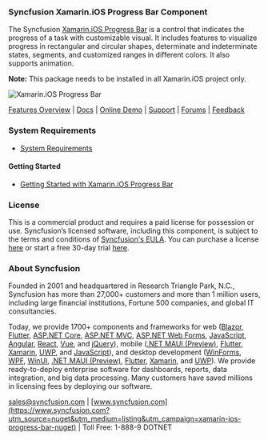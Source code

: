 ### Syncfusion Xamarin.iOS Progress Bar Component
The Syncfusion [Xamarin.iOS Progress Bar](https://www.syncfusion.com/xamarin-ios-ui-controls/progress-bar?utm_source=nuget&utm_medium=listing&utm_campaign=xamarin-ios-progress-bar-nuget) is a control that indicates the progress of a task with customizable visual. It includes features to visualize progress in rectangular and circular shapes, determinate and indeterminate states, segments, and customized ranges in different colors. It also supports animation.

**Note:** This package needs to be installed in all Xamarin.iOS project only.

![Xamarin.iOS Progress Bar](https://cdn.syncfusion.com/nuget-readme/xamarin/xamarin_ios_progressbar.png)

[Features Overview](https://www.syncfusion.com/xamarin-ios-ui-controls/progress-bar?utm_source=nuget&utm_medium=listing&utm_campaign=xamarin-ios-progress-bar-nuget) | [Docs](https://help.syncfusion.com/xamarin-ios/progressbar/gettingstarted?utm_source=nuget&utm_medium=listing&utm_campaign=xamarin-ios-progress-bar-nuget) | [Online Demo](https://github.com/syncfusion/xamarin-demos?utm_source=nuget&utm_medium=listing&utm_campaign=xamarin-ios-progress-bar-nuget) | [Support](https://www.syncfusion.com/support/directtrac/incidents/newincident?utm_source=nuget&utm_medium=listing&utm_campaign=xamarin-ios-progress-bar-nuget) | [Forums](https://www.syncfusion.com/forums/xamarin.ios?utm_source=nuget&utm_medium=listing&utm_campaign=xamarin-ios-progress-bar-nuget) | [Feedback](https://www.syncfusion.com/feedback/xamarin-ios?utm_source=nuget&utm_medium=listing&utm_campaign=xamarin-ios-progress-bar-nuget)

### System Requirements

* [System Requirements](https://help.syncfusion.com/xamarin-ios/installation-and-upgrade/system-requirements?utm_source=nuget&utm_medium=listing&utm_campaign=xamarin-ios-progress-bar-nuget)

#### Getting Started

* [Getting Started with Xamarin.iOS Progress Bar](https://help.syncfusion.com/xamarin-ios/progressbar/gettingstarted?utm_source=nuget&utm_medium=listing&utm_campaign=xamarin-ios-progress-bar-nuget)

### License

This is a commercial product and requires a paid license for possession or use. Syncfusion’s licensed software, including this component, is subject to the terms and conditions of [Syncfusion's EULA](https://www.syncfusion.com/eula/es/?utm_source=nuget&utm_medium=listing&utm_campaign=xamarin-ios-progress-bar-nuget). You can purchase a license [here](https://www.syncfusion.com/sales/products?utm_source=nuget&utm_medium=listing&utm_campaign=xamarin-ios-progress-bar-nuget) or start a free 30-day trial [here](https://www.syncfusion.com/account/manage-trials/start-trials?utm_source=nuget&utm_medium=listing&utm_campaign=xamarin-ios-progress-bar-nuget).

### About Syncfusion

Founded in 2001 and headquartered in Research Triangle Park, N.C., Syncfusion has more than 27,000+ customers and more than 1 million users, including large financial institutions, Fortune 500 companies, and global IT consultancies.
 
Today, we provide 1700+ components and frameworks for web ([Blazor](https://www.syncfusion.com/blazor-components?utm_source=nuget&utm_medium=listing&utm_campaign=xamarin-ios-progress-bar-nuget), [Flutter](https://www.syncfusion.com/flutter-widgets?utm_source=nuget&utm_medium=listing&utm_campaign=xamarin-ios-progress-bar-nuget), [ASP.NET Core](https://www.syncfusion.com/aspnet-core-ui-controls?utm_source=nuget&utm_medium=listing&utm_campaign=xamarin-ios-progress-bar-nuget), [ASP.NET MVC](https://www.syncfusion.com/aspnet-mvc-ui-controls?utm_source=nuget&utm_medium=listing&utm_campaign=xamarin-ios-progress-bar-nuget), [ASP.NET Web Forms](https://www.syncfusion.com/jquery/aspnet-webforms-ui-controls?utm_source=nuget&utm_medium=listing&utm_campaign=xamarin-ios-progress-bar-nuget), [JavaScript](https://www.syncfusion.com/javascript-ui-controls?utm_source=nuget&utm_medium=listing&utm_campaign=xamarin-ios-progress-bar-nuget), [Angular](https://www.syncfusion.com/angular-ui-components?utm_source=nuget&utm_medium=listing&utm_campaign=xamarin-ios-progress-bar-nuget), [React](https://www.syncfusion.com/react-ui-components?utm_source=nuget&utm_medium=listing&utm_campaign=xamarin-ios-progress-bar-nuget), [Vue](https://www.syncfusion.com/vue-ui-components?utm_source=nuget&utm_medium=listing&utm_campaign=xamarin-ios-progress-bar-nuget), and [jQuery](https://www.syncfusion.com/jquery-ui-widgets?utm_source=nuget&utm_medium=listing&utm_campaign=xamarin-ios-progress-bar-nuget)), mobile ([.NET MAUI (Preview)](https://www.syncfusion.com/maui-controls?utm_source=nuget&utm_medium=listing&utm_campaign=xamarin-ios-progress-bar-nuget), [Flutter](https://www.syncfusion.com/flutter-widgets?utm_source=nuget&utm_medium=listing&utm_campaign=xamarin-ios-progress-bar-nuget), [Xamarin](https://www.syncfusion.com/xamarin-ui-controls?utm_source=nuget&utm_medium=listing&utm_campaign=xamarin-ios-progress-bar-nuget), [UWP](https://www.syncfusion.com/uwp-ui-controls?utm_source=nuget&utm_medium=listing&utm_campaign=xamarin-ios-progress-bar-nuget), and [JavaScript](https://www.syncfusion.com/javascript-ui-controls?utm_source=nuget&utm_medium=listing&utm_campaign=xamarin-ios-progress-bar-nuget)), and desktop development ([WinForms](https://www.syncfusion.com/winforms-ui-controls?utm_source=nuget&utm_medium=listing&utm_campaign=xamarin-ios-progress-bar-nuget), [WPF](https://www.syncfusion.com/wpf-controls?utm_source=nuget&utm_medium=listing&utm_campaign=xamarin-ios-progress-bar-nuget), [WinUI](https://www.syncfusion.com/winui-controls?utm_source=nuget&utm_medium=listing&utm_campaign=xamarin-ios-progress-bar-nuget), [.NET MAUI (Preview)](https://www.syncfusion.com/maui-controls?utm_source=nuget&utm_medium=listing&utm_campaign=xamarin-ios-progress-bar-nuget), [Flutter](https://www.syncfusion.com/flutter-widgets?utm_source=nuget&utm_medium=listing&utm_campaign=xamarin-ios-progress-bar-nuget), [Xamarin](https://www.syncfusion.com/xamarin-ui-controls?utm_source=nuget&utm_medium=listing&utm_campaign=xamarin-ios-progress-bar-nuget), and [UWP](https://www.syncfusion.com/uwp-ui-controls?utm_source=nuget&utm_medium=listing&utm_campaign=xamarin-ios-progress-bar-nuget)). We provide ready-to-deploy enterprise software for dashboards, reports, data integration, and big data processing. Many customers have saved millions in licensing fees by deploying our software.

[sales@syncfusion.com](mailto:sales@syncfusion.com?Subject=Syncfusion%20Xamarin.iOS%20ProgressBar-%20NuGet) | [www.syncfusion.com](https://www.syncfusion.com?utm_source=nuget&utm_medium=listing&utm_campaign=xamarin-ios-progress-bar-nuget) | Toll Free: 1-888-9 DOTNET


     